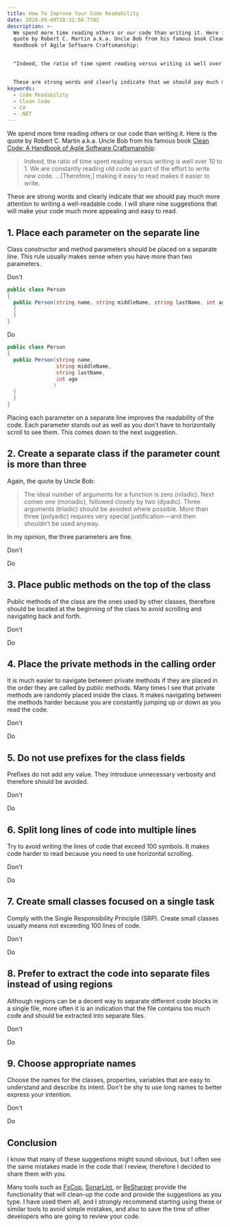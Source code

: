 ```yaml
---
title: How To Improve Your Code Readability
date: 2020-09-09T18:32:56.770Z
description: >-
  We spend more time reading others or our code than writing it. Here is the
  quote by Robert C. Martin a.k.a. Uncle Bob from his famous book Clean Code: A
  Handbook of Agile Software Craftsmanship:


  "Indeed, the ratio of time spent reading versus writing is well over 10 to 1. We are constantly reading old code as part of the effort to write new code. ...[Therefore,] making it easy to read makes it easier to write."


  These are strong words and clearly indicate that we should pay much more attention to writing a well-readable code. I will share nine suggestions that will make your code much more appealing and easy to read.
keywords:
  - Code Readability
  - Clean Code
  - C#
  - .NET
---
```

We spend more time reading others or our code than writing it. Here is the quote by Robert C. Martin a.k.a. Uncle Bob from his famous book [Clean Code: A Handbook of Agile Software Craftsmanship](https://www.amazon.com/Clean-Code-Handbook-Software-Craftsmanship/dp/0132350882/ref=sr_1_1?crid=1T81N1JK49VW6&dchild=1&keywords=clean+code+a+handbook+of+agile+software+craftsmanship&qid=1600172289&sprefix=Clean+Code%3A+A+Handbook+of+Agile+Software+Craftsmanship%2Caps%2C247&sr=8-1):

> Indeed, the ratio of time spent reading versus writing is well over 10 to 1. We are constantly reading old code as part of the effort to write new code. ...\[Therefore,] making it easy to read makes it easier to write.

These are strong words and clearly indicate that we should pay much more attention to writing a well-readable code. I will share nine suggestions that will make your code much more appealing and easy to read.

## 1. Place each parameter on the separate line

Class constructor and method parameters should be placed on a separate line. This rule usually makes sense when you have more than two parameters.

Don't

```csharp
public class Person
{
  public Person(string name, string middleName, string lastName, int age)
  {
  }
}
```

Do

```csharp
public class Person
{
  public Person(string name, 
                string middleName, 
                string lastName, 
                int age
               )
  {
  }
}
```

Placing each parameter on a separate line improves the readability of the code. Each parameter stands out as well as you don't have to horizontally scroll to see them. This comes down to the next suggestion.

## 2. Create a separate class if the parameter count is more than three

Again, the quote by Uncle Bob:

> The ideal number of arguments for a function is zero (niladic). Next comes one (monadic), followed closely by two (dyadic). Three arguments (triadic) should be avoided where possible. More than three (polyadic) requires very special justification — and then shouldn’t be used anyway.

In my opinion, the three parameters are fine.

Don't

Do

## 3. Place public methods on the top of the class

Public methods of the class are the ones used by other classes, therefore should be located at the beginning of the class to avoid scrolling and navigating back and forth.

Don't

Do

## 4. Place the private methods in the calling order

It is much easier to navigate between private methods if they are placed in the order they are called by public methods. Many times I see that private methods are randomly placed inside the class. It makes navigating between the methods harder because you are constantly jumping up or down as you read the code.

Don't

Do

## 5. Do not use prefixes for the class fields

Prefixes do not add any value. They introduce unnecessary verbosity and therefore should be avoided.

Don't

Do

## 6. Split long lines of code into multiple lines

Try to avoid writing the lines of code that exceed 100 symbols. It makes code harder to read because you need to use horizontal scrolling.

Don't

Do

## 7. Create small classes focused on a single task

Comply with the Single Responsibility Principle (SRP). Create small classes usually means not exceeding 100 lines of code.

Don't

Do

## 8. Prefer to extract the code into separate files instead of using regions

Although regions can be a decent way to separate different code blocks in a single file, more often it is an indication that the file contains too much code and should be extracted into separate files.

Don't

Do

## 9. Choose appropriate names

Choose the names for the classes, properties, variables that are easy to understand and describe its intent. Don't be shy to use long names to better express your intention.

Don't

Do

## Conclusion

I know that many of these suggestions might sound obvious, but I often see the same mistakes made in the code that I review, therefore I decided to share them with you.

Many tools such as [FxCop](https://docs.microsoft.com/en-us/visualstudio/code-quality/install-fxcop-analyzers?view=vs-2019), [SonarLint](https://www.sonarlint.org/), or [ReSharper](https://www.jetbrains.com/resharper/) provide the functionality that will clean-up the code and provide the suggestions as you type. I have used them all, and I strongly recommend starting using these or similar tools to avoid simple mistakes, and also to save the time of other developers who are going to review your code.